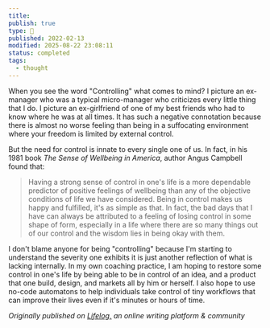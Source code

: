 ```yaml
---
title:
publish: true
type: 🌳
published: 2022-02-13
modified: 2025-08-22 23:08:11
status: completed
tags:
  - thought
---
```

 When you see the word "Controlling" what comes to mind? I picture an ex-manager who was a typical micro-manager who criticizes every little thing that I do. I picture an ex-girlfriend of one of my best friends who had to know where he was at all times. It has such a negative connotation because there is almost no worse feeling than being in a suffocating environment where your freedom is limited by external control. 

But the need for control is innate to every single one of us. In fact, in his 1981 book *The Sense of Wellbeing in America*, author Angus Campbell found that:
> Having a strong sense of control in one's life is a more dependable predictor of positive feelings of wellbeing than any of the objective conditions of life we have considered.
> Being in control makes us happy and fulfilled, it's as simple as that. In fact, the bad days that I have can always be attributed to a feeling of losing control in some shape of form, especially in a life where there are so many things out of our control and the wisdom lies in being okay with them.

I don't blame anyone for being "controlling" because I'm starting to understand the severity one exhibits it is just another reflection of what is lacking internally. In my own coaching practice, I am hoping to restore some control in one's life by being able to be in control of an idea, and a product that one build, design, and markets all by him or herself. I also hope to use no-code automatons to help individuals take control of tiny workflows that can improve their lives even if it's minutes or hours of time. 

*Originally published on [Lifelog,](https://golifelog.com/) an online writing platform & community*